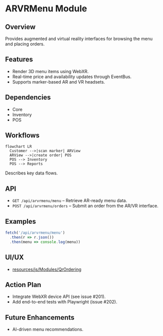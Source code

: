 # ARVRMenu Module

## Overview
Provides augmented and virtual reality interfaces for browsing the menu and placing orders.

## Features
- Render 3D menu items using WebXR.
- Real-time price and availability updates through EventBus.
- Supports marker-based AR and VR headsets.

## Dependencies
- Core
- Inventory
- POS

## Workflows
```mermaid
flowchart LR
  Customer -->|scan marker| ARView
  ARView -->|create order| POS
  POS --> Inventory
  POS --> Reports
```
Describes key data flows.

## API
- `GET /api/arvrmenu/menu` – Retrieve AR-ready menu data.
- `POST /api/arvrmenu/orders` – Submit an order from the AR/VR interface.

## Examples
```js
fetch('/api/arvrmenu/menu')
  .then(r => r.json())
  .then(menu => console.log(menu))
```

## UI/UX
- [resources/js/Modules/QrOrdering](../resources/js/Modules/QrOrdering)

## Action Plan
- Integrate WebXR device API (see issue #201).
- Add end-to-end tests with Playwright (issue #202).

## Future Enhancements
- AI-driven menu recommendations.
